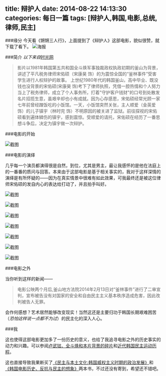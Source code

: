 title: 辩护人
date: 2014-08-22 14:13:30
categories: 每日一篇
tags: [辩护人,韩国,电影,总统,律师,民主]
---
###缘分
今天看《锵锵三人行》，上面提到了《辩护人》这部电影，貌似很赞，就下载了看下。
![海报](http://coalchan.oss-cn-hangzhou.aliyuncs.com/%E8%BE%A9%E6%8A%A4%E4%BA%BA/%E8%BE%A9%E6%8A%A4%E4%BA%BA.jpg "来自豆瓣电影的海报" )
<!--more-->
###简介
*以下来自*[时光网](http://movie.mtime.com/191742/plots.html)
>影片以1981年韩国第五共和国全斗焕军事独裁政权执政初期的釜山为背景，讲述了平凡税务律师宋佑硕（宋康昊 饰）的为震惊全国的“釜林事件”受害学生进行人权辩护的故事。
上世纪1980年代的韩国釜山，高中毕业、既没钱也没背景的宋佑硕(宋康昊 饰)考下了律师执照，凭借一腔热情和个人努力当上了税务律师，成立了个人事务所，打着"守护客户钱财"的口号到处散发名片招揽生意，虽艰辛却也小有成就。因为心存感恩，宋佑硕经常光顾一家七年前曾经蹭饭吃的小饭馆。一天，小饭馆突然关张，主人顺爱（金英爱 饰）的儿子镇宇（林时完 饰）不明原因的被关进了监狱。前往探视的宋佑硕看到遍体鳞伤的镇宇，感到震惊。受顺爱的请托，宋佑硕在经历了一番思想斗争后，决定为镇宇做一次辩护。    



###电影的开始

![截图](http://coalchan.oss-cn-hangzhou.aliyuncs.com/%E8%BE%A9%E6%8A%A4%E4%BA%BA/%E8%BE%A9%E6%8A%A4%E4%BA%BA%EF%BC%88%E7%89%B9%E6%AD%A4%E5%A3%B0%E6%98%8E%EF%BC%89.png "电影截图")

###电影的演绎

几乎每一个演员都演得很是自然，到位，尤其是男主，最让我感怀的是他在法庭上的一番番的质问与回答。本来由于这部电影是基于相关事实的，我对于这样深情的演绎是有所怀疑的——因为在真实情景中很难有如此效果，可我最终还是被这位律师宋佑硕的发自内心的表达给打动了，并且拍手叫好。

![截图](http://coalchan.oss-cn-hangzhou.aliyuncs.com/%E8%BE%A9%E6%8A%A4%E4%BA%BA/%E6%B3%95%E5%BA%AD%E8%BE%A9%E6%8A%A41.png "电影截图")

![截图](http://coalchan.oss-cn-hangzhou.aliyuncs.com/%E8%BE%A9%E6%8A%A4%E4%BA%BA/%E6%B3%95%E5%BA%AD%E8%BE%A9%E6%8A%A42.png "电影截图")

![截图](http://coalchan.oss-cn-hangzhou.aliyuncs.com/%E8%BE%A9%E6%8A%A4%E4%BA%BA/%E6%B3%95%E5%BA%AD%E8%BE%A9%E6%8A%A43.png "电影截图")

![截图](http://coalchan.oss-cn-hangzhou.aliyuncs.com/%E8%BE%A9%E6%8A%A4%E4%BA%BA/%E6%B3%95%E5%BA%AD%E8%BE%A9%E6%8A%A44.png "电影截图")

![截图](http://coalchan.oss-cn-hangzhou.aliyuncs.com/%E8%BE%A9%E6%8A%A4%E4%BA%BA/%E6%B3%95%E5%BA%AD%E8%BE%A9%E6%8A%A45.png "电影截图")

![截图](http://coalchan.oss-cn-hangzhou.aliyuncs.com/%E8%BE%A9%E6%8A%A4%E4%BA%BA/%E6%B3%95%E5%BA%AD%E8%BE%A9%E6%8A%A46.png "电影截图")

![截图](http://coalchan.oss-cn-hangzhou.aliyuncs.com/%E8%BE%A9%E6%8A%A4%E4%BA%BA/%E6%B3%95%E5%BA%AD%E8%BE%A9%E6%8A%A47.png "电影截图")

###电影之外

当你听到这样的新闻——

>电影公映两个月后,釜山地方法院2014年2月13日对“釜林事件”进行了二审宣判，宣布被告没有对国家的安全和自由民主主义基本秩序造成危害，因此改判被告人无罪。  



会作何感想？艺术居然能够改变现实！当然这还是主要归功于韩国长期艰难困苦（*恐怕这样说一点都不为过*）的民主化的深入人心。

###我

这也使得这部电影更加多了一份历史的意义，也给了我追寻电影之外的历史事实的动力和兴趣。可以参阅[卢武铉、全斗焕和本片背景的碎片](http://movie.douban.com/review/6591022/)和[近代韩国民主运动历程](http://blog.sina.com.cn/s/blog_72bab883010108nd.html)。

这也直接导致我果断买了[《民主与本土文化:韩国威权主义时期的政治发展》](http://www.amazon.cn/gp/product/B0047BD9O2/ref=oh_details_o00_s00_i00?ie=UTF8&psc=1)和[《韩国电影历史、反抗与民主的想象》](http://www.amazon.cn/gp/product/B00G534Z0M/ref=oh_details_o00_s00_i01?ie=UTF8&psc=1)两本书，不过还没有寄到，希望还不错吧。